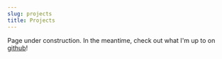 ```yaml
---
slug: projects
title: Projects
---
```


Page under construction. In the meantime, check out what I'm up to on [github](https://github.com/theandyb)!